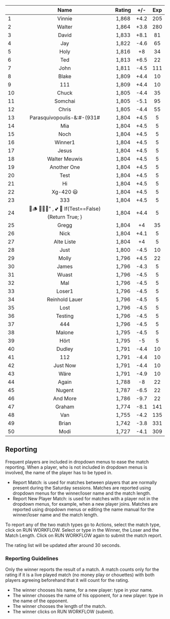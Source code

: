 | |Name|Rating|+/-|Exp|
|-|:--:|:----:|:-:|:-:|
|1|Vinnie|1,868|+4.2|205|
|2|Walter|1,864|+3.8|280|
|3|David|1,833|+8.1|81|
|4|Jay|1,822|-4.6|65|
|5|Holy|1,816|+8|34|
|6|Ted|1,813|+6.5|22|
|7|John|1,811|-4.5|111|
|8|Blake|1,809|+4.4|10|
|9|111|1,809|+4.4|10|
|10|Chuck|1,805|-4.4|35|
|11|Somchai|1,805|-5.1|95|
|12|Chris|1,805|-4.4|55|
|13|Parasquivopoulis-&:#-(931#|1,804|+4.5|5|
|14|Mia|1,804|+4.5|5|
|15|Noch|1,804|+4.5|5|
|16|Winner1|1,804|+4.5|5|
|17|Jesus|1,804|+4.5|5|
|18|Walter Meuwis|1,804|+4.5|5|
|19|Another One|1,804|+4.5|5|
|20|Test|1,804|+4.5|5|
|21|Hi|1,804|+4.5|5|
|22|Xg-420 😃|1,804|+4.5|5|
|23|333|1,804|+4.5|5|
|24|🍺🪵 🙉🙈🙊" , 💕 🦓 If(Test==False) {Return True; }|1,804|+4.4|5|
|25|Gregg|1,804|+4|35|
|26|Nick|1,804|+4.1|5|
|27|Alte Liste|1,804|+4|5|
|28|Just|1,800|-4.5|10|
|29|Molly|1,796|+4.5|22|
|30|James|1,796|-4.3|5|
|31|Wuast|1,796|-4.5|5|
|32|Mal|1,796|-4.5|5|
|33|Loser1|1,796|-4.5|5|
|34|Reinhold Lauer|1,796|-4.5|5|
|35|Lost|1,796|-4.5|5|
|36|Testing|1,796|-4.5|5|
|37|444|1,796|-4.5|5|
|38|Malone|1,795|-4.5|5|
|39|Hört|1,795|-5|5|
|40|Dudley|1,791|-4.4|10|
|41|112|1,791|-4.4|10|
|42|Just Now|1,791|-4.4|10|
|43|Wäre|1,791|-4.9|10|
|44|Again|1,788|-8|22|
|45|Nugent|1,787|-6.5|22|
|46|And More|1,786|-9.7|22|
|47|Graham|1,774|-8.1|141|
|48|Van|1,755|-4.2|135|
|49|Brian|1,742|-3.8|331|
|50|Modi|1,727|-4.1|309|

 

## Reporting

Frequent players are included in dropdown menus to ease the match reporting.
When a player, who is not included in dropdown menus is involved, the name of the player has to be typed in.

- Report Match:  is used for matches between players that are normally present during the Saturday sessions.
Matches are reported using dropdown menus for the winner/loser name and the match length.
- Report New Player Match:  is used for matches with a player not in the dropdown menus, for example, when a new player joins.
Matches are reported using dropdown menus or editing the name manual for the winner/loser name and the match length.

To report any of the two match types go to Actions, select the match type, click on RUN WORKFLOW.
Select or type in the Winner, the Loser and the Match Length.
Click on RUN WORKFLOW again to submit the match report.

The rating list will be updated after around 30 seconds.

### Reporting Guidelines

Only the winner reports the result of a match.
A match counts only for the rating if it is a live played match (no money play or chouettes)
with both players agreeing beforehand that it will count for the rating.

- The winner chooses his name, for a new player: type in your name.
- The winner chooses the name of his opponent, for a new player: type in the name of the opponent.
- The winner chooses the length of the match.
- The winner clicks on RUN WORKFLOW (submit).
